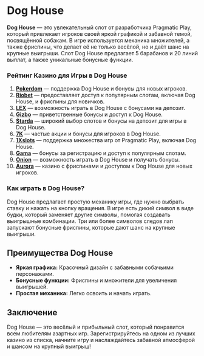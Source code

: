 # Dog House

**Dog House** — это увлекательный слот от разработчика Pragmatic Play, который привлекает игроков своей яркой графикой и забавной темой, посвящённой собакам. В игре используется механика множителей, а также фриспины, что делает её не только весёлой, но и даёт шанс на крупные выигрыши. Слот Dog House предлагает 5 барабанов и 20 линий выплат, а также уникальные бонусные функции.

### Рейтинг Казино для Игры в Dog House

1. **[Pokerdom](https://brandplay.link/4k77v2yx)** — поддержка Dog House и бонусы для новых игроков.
2. **[Riobet](https://brandplay.link/7xBLTPyj)** — предоставляет доступ к популярным слотам, включая Dog House, и фриспины для новичков.
3. **[LEX](https://brandplay.link/zW4hdDFV)** — возможность играть в Dog House с бонусами на депозит.
4. **[Gizbo](https://brandplay.link/bprXw4YV)** — приветственные бонусы и доступ к Dog House.
5. **[Starda](https://brandplay.link/fB7xwRFL)** — широкий выбор слотов и бонусы на депозит для игры в Dog House.
6. **[7K](https://brandplay.link/BvQyFShp)** — частые акции и бонусы для игроков в Dog House.
7. **[1Xslots](https://brandplay.link/hSB1khtr)** — поддержка множества игр от Pragmatic Play, включая Dog House.
8. **[Gama](https://brandplay.link/j6NMKsDz)** — бонусы за регистрацию и доступ к популярным слотам.
9. **[Onion](https://brandplay.link/zBGRVpQ9)** — возможность играть в Dog House и получать бонусы.
10. **[Aurora](https://10trafic-stat2.com/click/668546556bcc6313411604bd/6766/13032/subaccount)** — казино с фриспинами и доступом к Dog House для новых игроков.

### Как играть в Dog House?

Dog House предлагает простую механику игры, где нужно выбрать ставку и нажать на кнопку вращения. В игре есть дикий символ в виде будки, который заменяет другие символы, помогая создавать выигрышные комбинации. Три или более символов следов лап запускают бонусные фриспины, которые дают шанс на крупные выигрыши.

## Преимущества Dog House

- **Яркая графика:** Красочный дизайн с забавными собачьими персонажами.
- **Бонусные функции:** Фриспины и множители для увеличения выигрышей.
- **Простая механика:** Легко освоить и начать играть.

## Заключение

Dog House — это весёлый и прибыльный слот, который понравится всем любителям азартных игр. Зарегистрируйтесь на одном из лучших казино из списка, начните игру и наслаждайтесь забавной атмосферой и шансом на крупный выигрыш!
